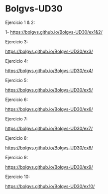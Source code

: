 # Bolgvs-UD30

Ejercicio 1 & 2:  

1- https://bolgvs.github.io/Bolgvs-UD30/ex1&2/

Ejercicio 3:  

https://bolgvs.github.io/Bolgvs-UD30/ex3/ 

Ejercicio 4:  

https://bolgvs.github.io/Bolgvs-UD30/ex4/  

Ejercicio 5:  

https://bolgvs.github.io/Bolgvs-UD30/ex5/  

Ejercicio 6:  

https://bolgvs.github.io/Bolgvs-UD30/ex6/  
 
Ejercicio 7:  

https://bolgvs.github.io/Bolgvs-UD30/ex7/  

Ejercicio 8:  

https://bolgvs.github.io/Bolgvs-UD30/ex8/  

Ejercicio 9:  

https://bolgvs.github.io/Bolgvs-UD30/ex9/  

Ejercicio 10:  

https://bolgvs.github.io/Bolgvs-UD30/ex10/ 
